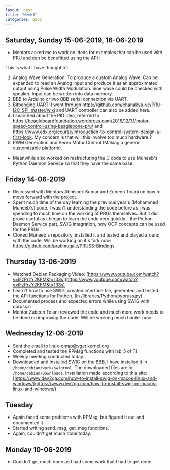 ```yaml
---
layout: post
title: "Week3"
categories: GSoC
---
```


## Saturday, Sunday 15-06-2019, 16-06-2019
* Mentors asked me to work on ideas for examples that can be used with PRU and can be benefitted using the API :

This is what I have thought of:

1. Analog Wave Generation: To produce a custom Analog Wave. Can be expanded to read an Analog input and produce it as an approximated output using Pulse Width Modulation. Sine wave could be checked with speaker. Input can be written into data memory.
2. BBB to Arduino or two BBB serial connection via UART.
3. Bitbanging UART: I went through https://github.com/chanakya-vc/PRU-I2C_SPI_master/wiki and UART controller can also be added here.
4. I searched about the PID idea, referred to
https://beagleboardfoundation.wordpress.com/2016/12/31/motor-speed-control-using-beaglebone-pru/ and
https://www.edx.org/course/introduction-to-control-system-design-a-first-look. My concern is that will this involve too much hardware ?
5. PWM Generation and Servo Motor Control (Making a generic customizable platform).

* Meanwhile also worked on restructuring the C code to use Muneeb's Python Daemon Service so that they have the same base.

## Friday 14-06-2019
* Discussed with Mentors Abhishek Kumar and Zubeen Tolani on how to move forward with the project.
* Spent much time of the day learning the previous year's (Mohammed Muneeb's) code. I wasn't understanding the code before as I was spending to much time on the working of PRUs themselves. But it did prove useful as I began to learn the code very quickly - the Python Daemon Service part, SWIG integration, how OOP concepts can be used for the PRUs.
* Cloned Muneeb's repository, installed it and tested and played around with the code. Will be working on it's fork now: https://github.com/pratimugale/PRUSS-Bindings

## Thursday 13-06-2019
* Watched Debian Packaging Video: [https://www.youtube.com/watch?v=lFzPrzY2KFM&t=133s](https://www.youtube.com/watch?v=lFzPrzY2KFM&t=133s)
* Learn't how to use SWIG, created interface file, generated and tested the API functions for Python. (In /libraries/Python/pypruss.py)
* Documented process and expected errors while using SWIG with cpruss.c
* Mentor Zubeen Tolani reviewed the code and much more work needs to be done on improving the code. Will be working much harder now.

## Wednesday 12-06-2019
* Sent the email to linux-omap@vger.kernel.org 
* Completed and tested the RPMsg functions with lab_5 of TI
* Weekly meeting conducted today.
* Downloaded and Installed SWIG on the BBB. I have installed it in `/home/debian/work/swigtool`. The downloaded files are in `/home/debian/Downloads`. Installation made according to this site: [https://www.dev2qa.com/how-to-install-swig-on-macos-linux-and-windows/](https://www.dev2qa.com/how-to-install-swig-on-macos-linux-and-windows/). 

## Tuesday
* Again faced some problems with RPMsg, but figured it out and documented it.
* Started writing send_msg, get_msg functions.
* Again, couldn't get much done today.

## Monday 10-06-2019
* Couldn't get much done as I had some work that I had to get done.
